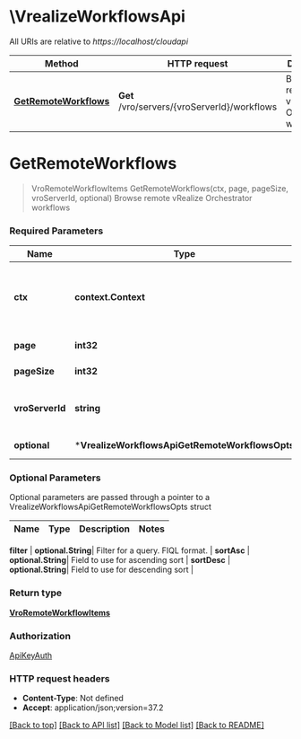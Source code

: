 # \VrealizeWorkflowsApi

All URIs are relative to *https://localhost/cloudapi*

Method | HTTP request | Description
------------- | ------------- | -------------
[**GetRemoteWorkflows**](VrealizeWorkflowsApi.md#GetRemoteWorkflows) | **Get** /vro/servers/{vroServerId}/workflows | Browse remote vRealize Orchestrator workflows


# **GetRemoteWorkflows**
> VroRemoteWorkflowItems GetRemoteWorkflows(ctx, page, pageSize, vroServerId, optional)
Browse remote vRealize Orchestrator workflows

### Required Parameters

Name | Type | Description  | Notes
------------- | ------------- | ------------- | -------------
 **ctx** | **context.Context** | context for authentication, logging, cancellation, deadlines, tracing, etc.
  **page** | **int32**| Page to fetch, zero offset. | [default to 1]
  **pageSize** | **int32**| Results per page to fetch. | [default to 25]
  **vroServerId** | **string**| The ID of the server to browse workflows on | 
 **optional** | ***VrealizeWorkflowsApiGetRemoteWorkflowsOpts** | optional parameters | nil if no parameters

### Optional Parameters
Optional parameters are passed through a pointer to a VrealizeWorkflowsApiGetRemoteWorkflowsOpts struct

Name | Type | Description  | Notes
------------- | ------------- | ------------- | -------------



 **filter** | **optional.String**| Filter for a query.  FIQL format. | 
 **sortAsc** | **optional.String**| Field to use for ascending sort | 
 **sortDesc** | **optional.String**| Field to use for descending sort | 

### Return type

[**VroRemoteWorkflowItems**](VroRemoteWorkflowItems.md)

### Authorization

[ApiKeyAuth](../README.md#ApiKeyAuth)

### HTTP request headers

 - **Content-Type**: Not defined
 - **Accept**: application/json;version=37.2

[[Back to top]](#) [[Back to API list]](../README.md#documentation-for-api-endpoints) [[Back to Model list]](../README.md#documentation-for-models) [[Back to README]](../README.md)


